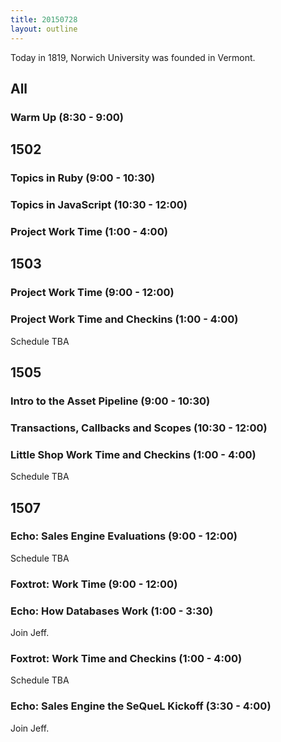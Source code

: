 ```yaml
---
title: 20150728
layout: outline
---
```


Today in 1819, Norwich University was founded in Vermont.

## All

### Warm Up (8:30 - 9:00)


## 1502

### Topics in Ruby (9:00 - 10:30)

### Topics in JavaScript (10:30 - 12:00)

### Project Work Time (1:00 - 4:00)


## 1503

### Project Work Time (9:00 - 12:00)

### Project Work Time and Checkins (1:00 - 4:00)

Schedule TBA


## 1505

### Intro to the Asset Pipeline (9:00 - 10:30)

### Transactions, Callbacks and Scopes (10:30 - 12:00)

### Little Shop Work Time and Checkins (1:00 - 4:00)

Schedule TBA


## 1507

### Echo: Sales Engine Evaluations (9:00 - 12:00)

Schedule TBA

### Foxtrot: Work Time (9:00 - 12:00)

### Echo: How Databases Work (1:00 - 3:30)

Join Jeff.

### Foxtrot: Work Time and Checkins (1:00 - 4:00)

Schedule TBA

### Echo: Sales Engine the SeQueL Kickoff (3:30 - 4:00)

Join Jeff.
